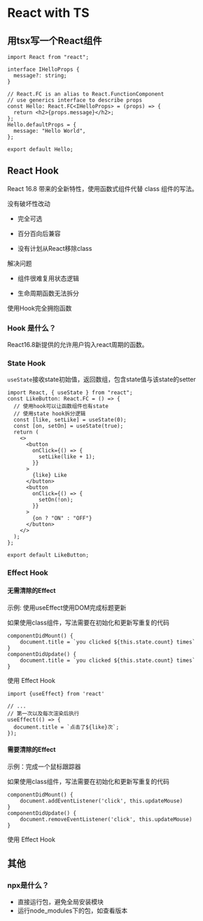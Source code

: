 # React with TS

## 用tsx写一个React组件

```tsx
import React from "react";

interface IHelloProps {
  message?: string;
}

// React.FC is an alias to React.FunctionComponent
// use generics interface to describe props
const Hello: React.FC<IHelloProps> = (props) => {
  return <h2>{props.message}</h2>;
};
Hello.defaultProps = {
  message: "Hello World",
};

export default Hello;

```

## React Hook

React 16.8 带来的全新特性，使用函数式组件代替 class 组件的写法。

没有破坏性改动

- 完全可选

- 百分百向后兼容

- 没有计划从React移除class

解决问题

- 组件很难复用状态逻辑

- 生命周期函数无法拆分

使用Hook完全拥抱函数

### Hook 是什么？

React16.8新提供的允许用户钩入react周期的函数。

### State Hook

`useState`接收state初始值，返回数组，包含state值与该state的setter

```tsx
import React, { useState } from "react";
const LikeButton: React.FC = () => {
  // 使用hook可以让函数组件也有state
  // 使用state hook拆分逻辑
  const [like, setLike] = useState(0);
  const [on, setOn] = useState(true);
  return (
    <>
      <button
        onClick={() => {
          setLike(like + 1);
        }}
      >
        {like} Like
      </button>
      <button
        onClick={() => {
          setOn(!on);
        }}
      >
        {on ? "ON" : "OFF"}
      </button>
    </>
  );
};

export default LikeButton;
```

### Effect Hook

#### 无需清除的Effect

示例: 使用useEffect使用DOM完成标题更新

如果使用class组件，写法需要在初始化和更新写重复的代码

```tsx
componentDidMount() {
	document.title = `you clicked ${this.state.count} times`
}
componentDidUpdate() {
	document.title = `you clicked ${this.state.count} times`
}
```

使用 Effect Hook

```tsx
import {useEffect} from 'react'

// ...
// 第一次以及每次渲染后执行
useEffect(() => {
  document.title = `点击了${like}次`;
});
```

#### 需要清除的Effect

示例：完成一个鼠标跟踪器

如果使用class组件，写法需要在初始化和更新写重复的代码

```tsx
componentDidMount() {
	document.addEventListener('click', this.updateMouse)
}
componentDidUpdate() {
	document.removeEventListener('click', this.updateMouse)
}
```

使用 Effect Hook



## 其他

### npx是什么？

- 直接运行包，避免全局安装模块
- 运行node_modules下的包，如查看版本

